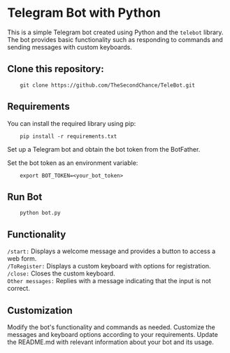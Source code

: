 # Telegram Bot with Python

This is a simple Telegram bot created using Python and the `telebot` library. The bot provides basic functionality such as responding to commands and sending messages with custom keyboards.

## Clone this repository:  

```
    git clone https://github.com/TheSecondChance/TeleBot.git
```

## Requirements  

You can install the required library using pip:

```
    pip install -r requirements.txt
```

Set up a Telegram bot and obtain the bot token from the BotFather.

Set the bot token as an environment variable:

```
    export BOT_TOKEN=<your_bot_token>
```

## Run Bot

```
    python bot.py
```

## Functionality  

`/start:` Displays a welcome message and provides a button to access a web form.  
`/ToRegister:` Displays a custom keyboard with options for registration.  
`/close:` Closes the custom keyboard.  
`Other messages:` Replies with a message indicating that the input is not correct.  


## Customization
Modify the bot's functionality and commands as needed.
Customize the messages and keyboard options according to your requirements.
Update the README.md with relevant information about your bot and its usage.